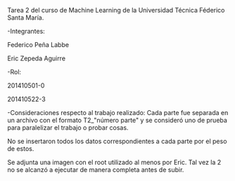 Tarea 2 del curso de Machine Learning de la Universidad Técnica Féderico Santa María.


-Integrantes:

Federico Peña Labbe

Eric Zepeda Aguirre

-Rol:

201410501-0

201410522-3



-Consideraciones respecto al trabajo realizado:
Cada parte fue separada en un archivo con el formato T2_"número parte" y se consideró uno de prueba para paralelizar el trabajo o probar cosas.

No se insertaron todos los datos correspondientes a cada parte por el peso de estos.

Se adjunta una imagen con el root utilizado al menos por Eric.
Tal vez la 2 no se alcanzó a ejecutar de manera completa antes de subir.
